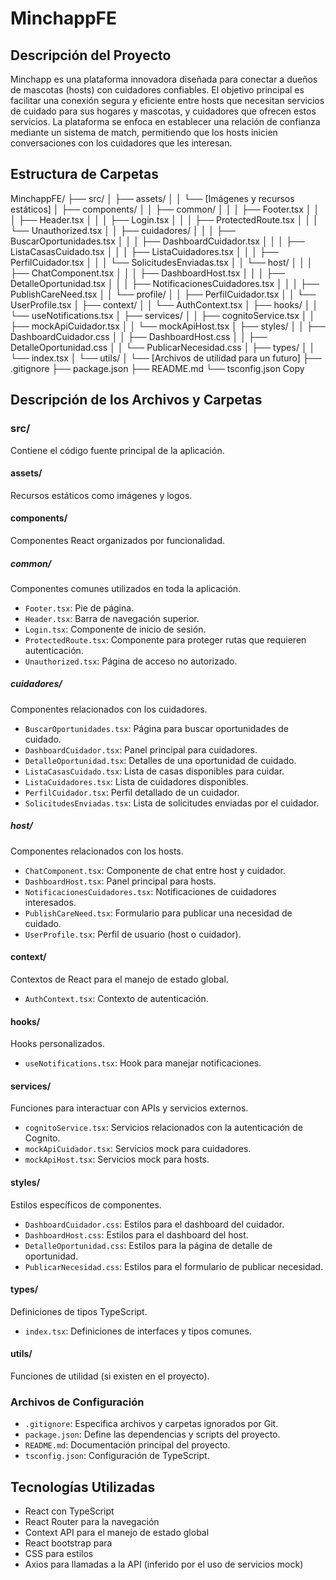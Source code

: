 # MinchappFE

## Descripción del Proyecto
Minchapp es una plataforma innovadora diseñada para conectar a dueños de mascotas (hosts) con cuidadores confiables. El objetivo principal es facilitar una conexión segura y eficiente entre hosts que necesitan servicios de cuidado para sus hogares y mascotas, y cuidadores que ofrecen estos servicios. La plataforma se enfoca en establecer una relación de confianza mediante un sistema de match, permitiendo que los hosts inicien conversaciones con los cuidadores que les interesan.

## Estructura de Carpetas
MinchappFE/
├── src/
│   ├── assets/
│   │   └── [Imágenes y recursos estáticos]
│   ├── components/
│   │   ├── common/
│   │   │   ├── Footer.tsx
│   │   │   ├── Header.tsx
│   │   │   ├── Login.tsx
│   │   │   ├── ProtectedRoute.tsx
│   │   │   └── Unauthorized.tsx
│   │   ├── cuidadores/
│   │   │   ├── BuscarOportunidades.tsx
│   │   │   ├── DashboardCuidador.tsx
│   │   │   ├── ListaCasasCuidado.tsx
│   │   │   ├── ListaCuidadores.tsx
│   │   │   ├── PerfilCuidador.tsx
│   │   │   └── SolicitudesEnviadas.tsx
│   │   └── host/
│   │   │   ├── ChatComponent.tsx
│   │   │   ├── DashboardHost.tsx
│   │   │   ├── DetalleOportunidad.tsx
│   │   │   ├── NotificacionesCuidadores.tsx
│   │   │   ├── PublishCareNeed.tsx
│   │   └── profile/ 
│   │       ├── PerfilCuidador.tsx
│   │       └── UserProfile.tsx
│   ├── context/
│   │   └── AuthContext.tsx
│   ├── hooks/
│   │   └── useNotifications.tsx
│   ├── services/
│   │   ├── cognitoService.tsx
│   │   ├── mockApiCuidador.tsx
│   │   └── mockApiHost.tsx
│   ├── styles/
│   │   ├── DashboardCuidador.css
│   │   ├── DashboardHost.css
│   │   ├── DetalleOportunidad.css
│   │   └── PublicarNecesidad.css
│   ├── types/
│   │   └── index.tsx
│   └── utils/
│       └── [Archivos de utilidad para un futuro]
├── .gitignore
├── package.json
├── README.md
└── tsconfig.json
Copy
## Descripción de los Archivos y Carpetas

### src/
Contiene el código fuente principal de la aplicación.

#### assets/
Recursos estáticos como imágenes y logos.

#### components/
Componentes React organizados por funcionalidad.

##### common/
Componentes comunes utilizados en toda la aplicación.
- `Footer.tsx`: Pie de página.
- `Header.tsx`: Barra de navegación superior.
- `Login.tsx`: Componente de inicio de sesión.
- `ProtectedRoute.tsx`: Componente para proteger rutas que requieren autenticación.
- `Unauthorized.tsx`: Página de acceso no autorizado.

##### cuidadores/
Componentes relacionados con los cuidadores.
- `BuscarOportunidades.tsx`: Página para buscar oportunidades de cuidado.
- `DashboardCuidador.tsx`: Panel principal para cuidadores.
- `DetalleOportunidad.tsx`: Detalles de una oportunidad de cuidado.
- `ListaCasasCuidado.tsx`: Lista de casas disponibles para cuidar.
- `ListaCuidadores.tsx`: Lista de cuidadores disponibles.
- `PerfilCuidador.tsx`: Perfil detallado de un cuidador.
- `SolicitudesEnviadas.tsx`: Lista de solicitudes enviadas por el cuidador.

##### host/
Componentes relacionados con los hosts.
- `ChatComponent.tsx`: Componente de chat entre host y cuidador.
- `DashboardHost.tsx`: Panel principal para hosts.
- `NotificacionesCuidadores.tsx`: Notificaciones de cuidadores interesados.
- `PublishCareNeed.tsx`: Formulario para publicar una necesidad de cuidado.
- `UserProfile.tsx`: Perfil de usuario (host o cuidador).

#### context/
Contextos de React para el manejo de estado global.
- `AuthContext.tsx`: Contexto de autenticación.

#### hooks/
Hooks personalizados.
- `useNotifications.tsx`: Hook para manejar notificaciones.

#### services/
Funciones para interactuar con APIs y servicios externos.
- `cognitoService.tsx`: Servicios relacionados con la autenticación de Cognito.
- `mockApiCuidador.tsx`: Servicios mock para cuidadores.
- `mockApiHost.tsx`: Servicios mock para hosts.

#### styles/
Estilos específicos de componentes.
- `DashboardCuidador.css`: Estilos para el dashboard del cuidador.
- `DashboardHost.css`: Estilos para el dashboard del host.
- `DetalleOportunidad.css`: Estilos para la página de detalle de oportunidad.
- `PublicarNecesidad.css`: Estilos para el formulario de publicar necesidad.

#### types/
Definiciones de tipos TypeScript.
- `index.tsx`: Definiciones de interfaces y tipos comunes.

#### utils/
Funciones de utilidad (si existen en el proyecto).

### Archivos de Configuración
- `.gitignore`: Especifica archivos y carpetas ignorados por Git.
- `package.json`: Define las dependencias y scripts del proyecto.
- `README.md`: Documentación principal del proyecto.
- `tsconfig.json`: Configuración de TypeScript.

## Tecnologías Utilizadas
- React con TypeScript
- React Router para la navegación 
- Context API para el manejo de estado global
- React bootstrap para 
- CSS para estilos
- Axios para llamadas a la API (inferido por el uso de servicios mock)